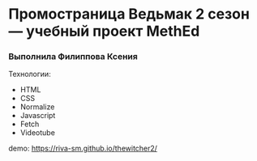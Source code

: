 # Промостраница Ведьмак 2 сезон — учебный проект MethEd
### Выполнила Филиппова Ксения

Технологии:
- HTML
- CSS
- Normalize
- Javascript
- Fetch
- Videotube

demo: https://riva-sm.github.io/thewitcher2/

